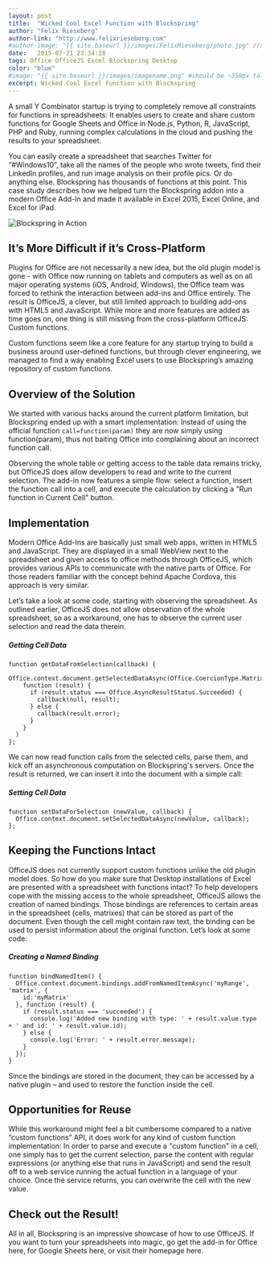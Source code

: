 ```yaml
---
layout: post
title:  "Wicked Cool Excel Function with Blockspring"
author: "Felix Rieseberg"
author-link: "http://www.felixrieseberg.com"
#author-image: "{{ site.baseurl }}/images/FelixRieseberg/photo.jpg" //should be square dimensions
date:   2015-07-21 23:34:28
tags: Office OfficeJS Excel Blockspring Desktop
color: "blue"
#image: "{{ site.baseurl }}/images/imagename.png" #should be ~350px tall
excerpt: Wicked Cool Excel Function with Blockspring
---
```


A small Y Combinator startup is trying to completely remove all constraints for functions in spreadsheets: It enables users to create and share custom functions for Google Sheets and Office in Node.js, Python, R, JavaScript, PHP and Ruby, running complex calculations in the cloud and pushing the results to your spreadsheet. 

You can easily create a spreadsheet that searches Twitter for “#Windows10”, take all the names of the people who wrote tweets, find their LinkedIn profiles, and run image analysis on their profile pics. Or do anything else. Blockspring has thousands of functions at this point. This case study describes how we helped turn the Blockspring addon into a modern Office Add-In and made it available in Excel 2015, Excel Online, and Excel for iPad.

![Blockspring in Action]({{site.baseurl}}/images/2015-08-25-blockspring_images/preview.gif)

## It’s More Difficult if it’s Cross-Platform
Plugins for Office are not necessarily a new idea, but the old plugin model is gone - with Office now running on tablets and computers as well as on all major operating systems (iOS, Android, Windows), the Office team was forced to rethink the interaction between add-ins and Office entirely. The result is OfficeJS, a clever, but still limited approach to building add-ons with HTML5 and JavaScript. While more and more features are added as time goes on, one thing is still missing from the cross-platform OfficeJS: Custom functions.

Custom functions seem like a core feature for any startup trying to build a business around user-defined functions, but through clever engineering, we managed to find a way enabling Excel users to use Blockspring’s amazing repository of custom functions.

## Overview of the Solution
We started with various hacks around the current platform limitation, but Blockspring ended up with a smart implementation: Instead of using the official function `call=function(param)` they are now simply using function(param), thus not baiting Office into complaining about an incorrect function call.

Observing the whole table or getting access to the table data remains tricky, but OfficeJS does allow developers to read and write to the current selection. The add-in now features a simple flow: select a function, insert the function call into a cell, and execute the calculation by clicking a "Run function in Current Cell" button.

 
## Implementation
Modern Office Add-Ins are basically just small web apps, written in HTML5 and JavaScript. They are displayed in a small WebView next to the spreadsheet and given access to office methods through OfficeJS, which provides various APIs to communicate with the native parts of Office. For those readers familiar with the concept behind Apache Cordova, this approach is very similar.

Let’s take a look at some code, starting with observing the spreadsheet. As outlined earlier, OfficeJS does not allow observation of the whole spreadsheet, so as a workaround, one has to observe the current user selection and read the data therein.

##### Getting Cell Data
```
function getDataFromSelection(callback) {  
  Office.context.document.getSelectedDataAsync(Office.CoercionType.Matrix,
    function (result) {
      if (result.status === Office.AsyncResultStatus.Succeeded) {
        callback(null, result);
      } else {
        callback(result.error);
      }
    }
  )
};
```

We can now read function calls from the selected cells, parse them, and kick off an asynchronous computation on Blockspring's servers. Once the result is returned, we can insert it into the document with a simple call:

##### Setting Cell Data
```
function setDataForSelection (newValue, callback) {  
  Office.context.document.setSelectedDataAsync(newValue, callback);
};
```

## Keeping the Functions Intact
OfficeJS does not currently support custom functions unlike the old plugin model does. So how do you make sure that Desktop installations of Excel are presented with a spreadsheet with functions intact?
To help developers cope with the missing access to the whole spreadsheet, OfficeJS allows the creation of named bindings. Those bindings are references to certain areas in the spreadsheet (cells, matrixes) that can be stored as part of the document. Even though the cell might contain raw text, the binding can be used to persist information about the original function. Let’s look at some code:

##### Creating a Named Binding
```
function bindNamedItem() {
  Office.context.document.bindings.addFromNamedItemAsync('myRange', 'matrix', {
    id:'myMatrix'
  }, function (result) {
    if (result.status === 'succeeded') {
      console.log('Added new binding with type: ' + result.value.type + ' and id: ' + result.value.id);
    } else {
      console.log('Error: ' + result.error.message);
    }
  });
}
```

Since the bindings are stored in the document, they can be accessed by a native plugin – and used to restore the function inside the cell.

## Opportunities for Reuse
While this workaround might feel a bit cumbersome compared to a native “custom functions” API, it does work for any kind of custom function implementation: In order to parse and execute a "custom function" in a cell, one simply has to get the current selection, parse the content with regular expressions (or anything else that runs in JavaScript) and send the result off to a web service running the actual function in a language of your choice. Once the service returns, you can overwrite the cell with the new value.

## Check out the Result!
All in all, Blockspring is an impressive showcase of how to use OfficeJS. If you want to turn your spreadsheets into magic, go get the add-in for Office here, for Google Sheets here, or visit their homepage here.